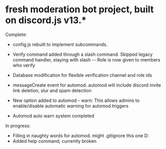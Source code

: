# fresh moderation bot project, built on discord.js v13.*
Complete: 
- config.js rebuilt to implement subcommands.
- Verify command added through a slash command. Skipped legacy command handler, staying with slash
    -- Role is now given to members who verify
- Database modification for flexible verification channel and role ids
- messageCreate event for automod. automod will include discord invite link deletion, slur and spam detection
- New option added to automod - warn: This allows admins to enable/disable automatic warning for automod triggers

- Automod auto warn system completed

In progress:
- Filling in naughty words for automod. might .gitignore this one D:
- Added help command, currently broken
